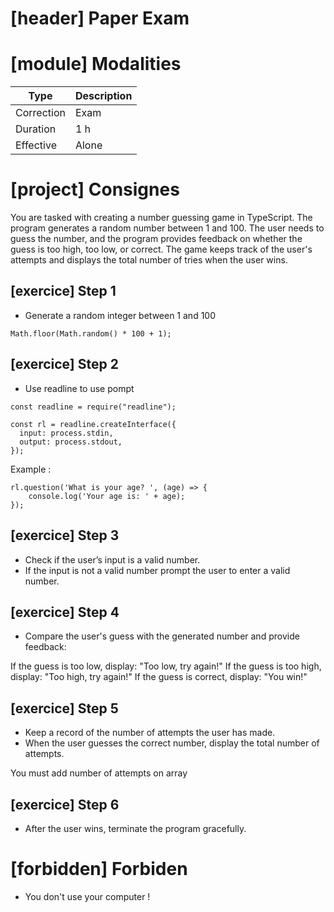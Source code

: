 # [header] Paper Exam

# [module] Modalities

| Type | Description |
| - | - |
| Correction | Exam |
| Duration | 1 h |
| Effective | Alone |

# [project] Consignes
You are tasked with creating a number guessing game in TypeScript. The program generates a random number between 1 and 100. The user needs to guess the number, and the program provides feedback on whether the guess is too high, too low, or correct. The game keeps track of the user's attempts and displays the total number of tries when the user wins.

## [exercice] Step 1
- Generate a random integer between 1 and 100  

```
Math.floor(Math.random() * 100 + 1);
```
## [exercice] Step 2
- Use readline to use pompt

```
const readline = require("readline");

const rl = readline.createInterface({
  input: process.stdin,
  output: process.stdout,
});
```
Example :

```
rl.question('What is your age? ', (age) => {
    console.log('Your age is: ' + age);
});

```


## [exercice] Step 3
- Check if the user’s input is a valid number.
- If the input is not a valid number prompt the user to enter a valid number.

## [exercice] Step 4
- Compare the user's guess with the generated number and provide feedback:

If the guess is too low, display: "Too low, try again!"
If the guess is too high, display: "Too high, try again!"
If the guess is correct, display: "You win!"

## [exercice] Step 5
- Keep a record of the number of attempts the user has made.
- When the user guesses the correct number, display the total number of attempts.

You must add number of attempts on array



## [exercice] Step 6
- After the user wins, terminate the program gracefully.



# [forbidden] Forbiden
- You don't use your computer !

